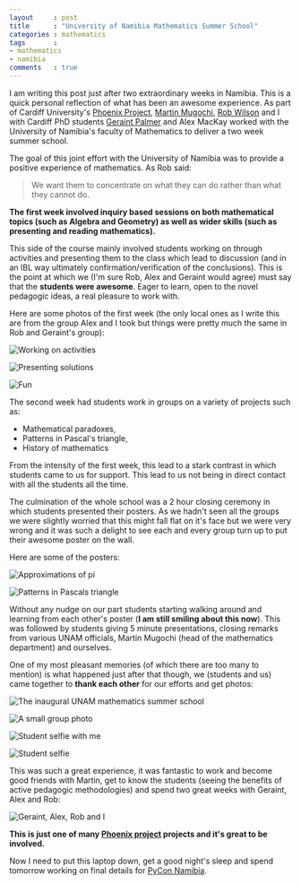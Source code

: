 ```yaml
---
layout     : post
title      : "University of Namibia Mathematics Summer School"
categories : mathematics
tags       :
- mathematics
- namibia
comments   : true
---
```


I am writing this post just after two extraordinary weeks in Namibia. This is a
quick personal reflection of what has been an awesome experience. As part of
Cardiff University's [Phoenix
Project](http://www.cardiff.ac.uk/phoenix-project), [Martin
Mugochi](http://www.unam.edu.na/faculty-of-science/mathematics/our-team/?staffid=5042),
[Rob Wilson](http://www.cardiff.ac.uk/people/view/98670-wilson-robert) and I
with Cardiff PhD students [Geraint Palmer](https://twitter.com/geraintpalmer)
and Alex MacKay worked with the University of Namibia's faculty of Mathematics
to deliver a two week summer school.

The goal of this joint effort with the University of Namibia was to provide a
positive experience of mathematics. As Rob said:

> We want them to concentrate on what they can do rather than what they cannot
> do.

**The first week involved inquiry based sessions on both mathematical topics (such
as Algebra and Geometry) as well as wider skills (such as presenting and reading
mathematics).**

This side of the course mainly involved students working on through activities
and presenting them to the class which lead to discussion (and in an IBL way
ultimately confirmation/verification of the conclusions). This is the point at
which we (I'm sure Rob, Alex and Geraint would agree) must say that the
**students were awesome**. Eager to learn, open to the novel pedagogic ideas, a
real pleasure to work with.

Here are some photos of the first week (the only local ones as I write this are
from the group Alex and I took but things were pretty much the same in Rob and
Geraint's group):

![Working on activities]({{site.baseurl}}/assets/images/UNAM_Summer_wk1_2.jpg)

![Presenting solutions]({{site.baseurl}}/assets/images/UNAM_Summer_wk1_3.jpg)

![Fun]({{site.baseurl}}/assets/images/UNAM_Summer_wk1_1.jpg)

The second week had students work in groups on a variety of projects such as:

- Mathematical paradoxes,
- Patterns in Pascal's triangle,
- History of mathematics

From the intensity of the first week, this lead to a stark contrast in which
students came to us for support. This lead to us not being in direct contact
with all the students all the time.

The culmination of the whole school was a 2 hour closing ceremony in which
students presented their posters. As we hadn't seen all the groups we were
slightly worried that this might fall flat on it's face but we were very wrong
and it was such a delight to see each and every group turn up to put their
awesome poster on the wall.

Here are some of the posters:

![Approximations of pi]({{site.baseurl}}/assets/images/UNAM_Summer_poster_1.jpg)

![Patterns in Pascals triangle]({{site.baseurl}}/assets/images/UNAM_Summer_poster_2.jpg)

Without any nudge on our part students starting walking around and learning from
each other's poster (**I am still smiling about this now**). This was followed
by students giving 5 minute presentations, closing remarks from various UNAM
officials, Martin Mugochi (head of the mathematics department) and ourselves.

One of my most pleasant memories (of which there are too many to mention) is
what happened just after that though, we (students and us) came together to
**thank each other** for our efforts and get photos:

![The inaugural UNAM mathematics summer school]({{site.baseurl}}/assets/images/UNAM_Summer_close_3.jpg)

![A small group photo]({{site.baseurl}}/assets/images/UNAM_Summer_close_1.jpg)

![Student selfie with me]({{site.baseurl}}/assets/images/UNAM_Summer_close_2.jpg)

![Student selfie]({{site.baseurl}}/assets/images/UNAM_Summer_close_5.jpg)

This was such a great experience, it was fantastic to work and become good
friends with Martin, get to know the students (seeing the benefits of active
pedagogic methodologies) and spend two great weeks with Geraint, Alex and Rob:

![Geraint, Alex, Rob and I]({{site.baseurl}}/assets/images/UNAM_Summer_close_4.jpg)

**This is just one of many [Phoenix project](http://www.cardiff.ac.uk/phoenix-project) projects and it's great to be
involved.**

Now I need to put this laptop down, get a good night's sleep and spend tomorrow
working on final details for [PyCon Namibia](http://na.pycon.org/).
